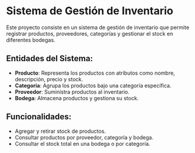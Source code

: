 # Sistema de Gestión de Inventario

Este proyecto consiste en un sistema de gestión de inventario que permite registrar productos, proveedores, categorías y gestionar el stock en diferentes bodegas.

## Entidades del Sistema:
- **Producto**: Representa los productos con atributos como nombre, descripción, precio y stock.
- **Categoria**: Agrupa los productos bajo una categoría específica.
- **Proveedor**: Suministra productos al inventario.
- **Bodega**: Almacena productos y gestiona su stock.

## Funcionalidades:
- Agregar y retirar stock de productos.
- Consultar productos por proveedor, categoría y bodega.
- Consultar el stock total en una bodega o por categoría.
